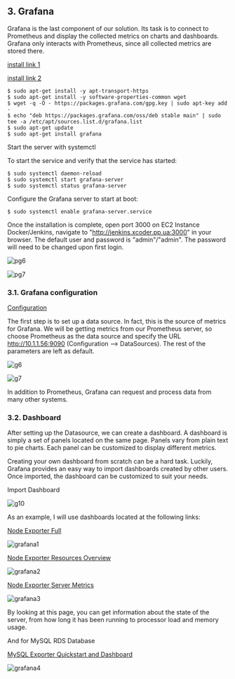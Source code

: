 ## 3. Grafana

Grafana is the last component of our solution. Its task is to connect to Prometheus and display the collected metrics on charts and dashboards. Grafana only interacts with Prometheus, since all collected metrics are stored there.

[install link 1](https://grafana.com/grafana/download?pg=oss-graf&plcmt=resources&edition=oss)

[install link 2](https://grafana.com/docs/grafana/latest/installation/debian/#install-from-apt-repository)

```
$ sudo apt-get install -y apt-transport-https
$ sudo apt-get install -y software-properties-common wget
$ wget -q -O - https://packages.grafana.com/gpg.key | sudo apt-key add -
$ echo "deb https://packages.grafana.com/oss/deb stable main" | sudo tee -a /etc/apt/sources.list.d/grafana.list
$ sudo apt-get update
$ sudo apt-get install grafana
```

Start the server with systemctl

To start the service and verify that the service has started:

```
$ sudo systemctl daemon-reload
$ sudo systemctl start grafana-server
$ sudo systemctl status grafana-server
```

Configure the Grafana server to start at boot:

```
$ sudo systemctl enable grafana-server.service
```

Once the installation is complete, open port 3000 on EC2 Instance Docker/Jenkins, navigate to "http://jenkins.xcoder.pp.ua:3000" in your browser. The default user and password is "admin"/"admin". The password will need to be changed upon first login.

![pg6](img/pg6.png)

![pg7](img/pg7.png)

### 3.1. Grafana configuration

[Configuration](https://grafana.com/docs/grafana/latest/administration/configuration/)

The first step is to set up a data source. In fact, this is the source of metrics for Grafana. We will be getting metrics from our Prometheus server, so choose Prometheus as the data source and specify the URL http://10.1.1.56:9090 (Configuration --> DataSources). The rest of the parameters are left as default.

![g6](img/g6.png)

![g7](img/g7.png)

In addition to Prometheus, Grafana can request and process data from many other systems.

### 3.2. Dashboard

After setting up the Datasource, we can create a dashboard. A dashboard is simply a set of panels located on the same page. Panels vary from plain text to pie charts. Each panel can be customized to display different metrics.

Creating your own dashboard from scratch can be a hard task. Luckily, Grafana provides an easy way to import dashboards created by other users. Once imported, the dashboard can be customized to suit your needs.

Import Dashboard

![g10](img/g10.png)

As an example, I will use dashboards located at the following links:

[Node Exporter Full](https://grafana.com/grafana/dashboards/1860)

![grafana1](img/grafana1.png)

[Node Exporter Resources Overview](https://grafana.com/grafana/dashboards/13702)

![grafana2](img/grafana2.png)

[Node Exporter Server Metrics](https://grafana.com/grafana/dashboards/405)

![grafana3](img/grafana3.png)

By looking at this page, you can get information about the state of the server, from how long it has been running to processor load and memory usage.

And for MySQL RDS Database 

[MySQL Exporter Quickstart and Dashboard](https://grafana.com/grafana/dashboards/14057)

![grafana4](img/grafana4.png)

